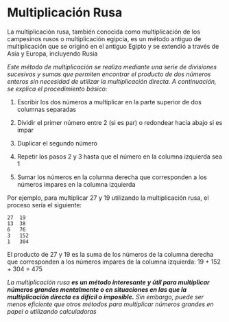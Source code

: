 # Multiplicación Rusa

La multiplicación rusa, también conocida como multiplicación de los campesinos rusos o multiplicación egipcia, es un método antiguo de multiplicación que se originó en el antiguo Egipto y se extendió a través de Asia y Europa, incluyendo Rusia

_Este método de multiplicación se realiza mediante una serie de divisiones sucesivas y sumas que permiten encontrar el producto de dos números enteros sin necesidad de utilizar la multiplicación directa. A continuación, se explica el procedimiento básico:_

1. Escribir los dos números a multiplicar en la parte superior de dos columnas separadas

2. Dividir el primer número entre 2 (si es par) o redondear hacia abajo si es impar

3. Duplicar el segundo número

4. Repetir los pasos 2 y 3 hasta que el número en la columna izquierda sea 1

5. Sumar los números en la columna derecha que corresponden a los números impares en la columna izquierda

Por ejemplo, para multiplicar 27 y 19 utilizando la multiplicación rusa, el proceso sería el siguiente:

```
27  19
13  38
6   76
3   152
1   304
```

El producto de 27 y 19 es la suma de los números de la columna derecha que corresponden a los números impares de la columna izquierda: 19 + 152 + 304 = 475

_La multiplicación rusa **es un método interesante y útil para multiplicar números grandes mentalmente o en situaciones en las que la multiplicación directa es difícil o imposible.** Sin embargo, puede ser menos eficiente que otros métodos para multiplicar números grandes en papel o utilizando calculadoras_

